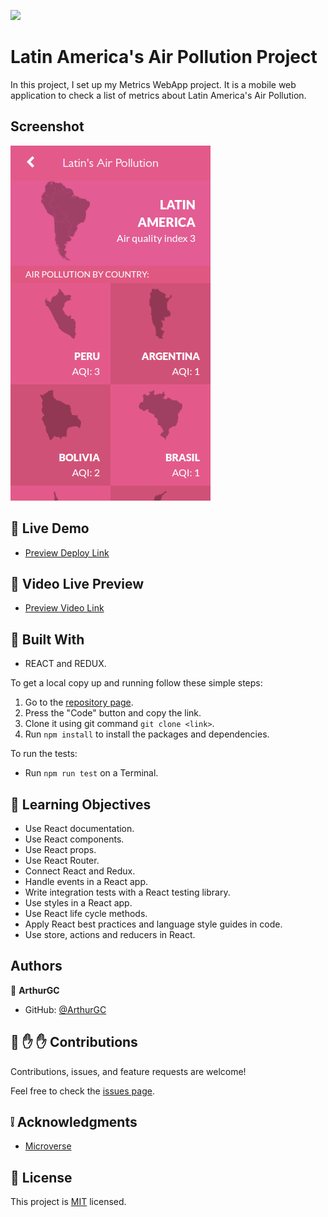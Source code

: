 ![](https://img.shields.io/badge/Microverse-blueviolet)

# Latin America's Air Pollution Project

In this project, I set up my Metrics WebApp project. It is a mobile web application to check a list of metrics about Latin America's Air Pollution.

## Screenshot

![Latin America's Air Pollution Preview](src/assets/preview.png)

## :red_circle: Live Demo

- [Preview Deploy Link](https://latinamerica-air-pollution.netlify.app/#/)

## :red_circle: Video Live Preview

- [Preview Video Link](https://www.loom.com/share/a8ad02be19304fcf906fe1e856caa14e)
## :hammer: Built With

- REACT and REDUX.

To get a local copy up and running follow these simple steps:

1. Go to the [repository page](https://github.com/ArthurGC/Latin_America_Air_Pollution).
2. Press the "Code" button and copy the link.
3. Clone it using git command `git clone <link>`.
4. Run `npm install` to install the packages and dependencies.

To run the tests:

- Run `npm run test` on a Terminal.

## :blue_book: Learning Objectives

- Use React documentation.
- Use React components.
- Use React props.
- Use React Router.
- Connect React and Redux.
- Handle events in a React app.
- Write integration tests with a React testing library.
- Use styles in a React app.
- Use React life cycle methods.
- Apply React best practices and language style guides in code.
- Use store, actions and reducers in React.

## Authors

👤 **ArthurGC**

- GitHub: [@ArthurGC](https://github.com/ArthurGC)

## 🤝 :raised_hand: :raised_hand: Contributions

Contributions, issues, and feature requests are welcome!

Feel free to check the [issues page](https://github.com/ArthurGC/Latin_America_Air_Pollution/issues).

## :grey_exclamation: Acknowledgments

- [Microverse](https://www.microverse.org/)

## 📝 License

This project is [MIT](LICENSE) licensed.
